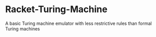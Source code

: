 # Racket-Turing-Machine
A basic Turing machine emulator with less restrictive rules than formal Turing machines
